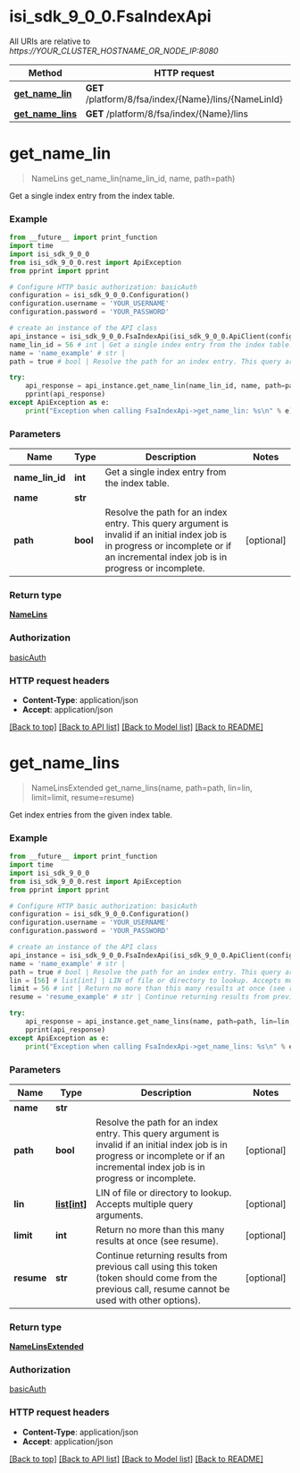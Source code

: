 # isi_sdk_9_0_0.FsaIndexApi

All URIs are relative to *https://YOUR_CLUSTER_HOSTNAME_OR_NODE_IP:8080*

Method | HTTP request | Description
------------- | ------------- | -------------
[**get_name_lin**](FsaIndexApi.md#get_name_lin) | **GET** /platform/8/fsa/index/{Name}/lins/{NameLinId} | 
[**get_name_lins**](FsaIndexApi.md#get_name_lins) | **GET** /platform/8/fsa/index/{Name}/lins | 


# **get_name_lin**
> NameLins get_name_lin(name_lin_id, name, path=path)



Get a single index entry from the index table.

### Example
```python
from __future__ import print_function
import time
import isi_sdk_9_0_0
from isi_sdk_9_0_0.rest import ApiException
from pprint import pprint

# Configure HTTP basic authorization: basicAuth
configuration = isi_sdk_9_0_0.Configuration()
configuration.username = 'YOUR_USERNAME'
configuration.password = 'YOUR_PASSWORD'

# create an instance of the API class
api_instance = isi_sdk_9_0_0.FsaIndexApi(isi_sdk_9_0_0.ApiClient(configuration))
name_lin_id = 56 # int | Get a single index entry from the index table.
name = 'name_example' # str | 
path = true # bool | Resolve the path for an index entry. This query argument is invalid if an initial index job is in progress or incomplete or if an incremental index job is in progress or incomplete. (optional)

try:
    api_response = api_instance.get_name_lin(name_lin_id, name, path=path)
    pprint(api_response)
except ApiException as e:
    print("Exception when calling FsaIndexApi->get_name_lin: %s\n" % e)
```

### Parameters

Name | Type | Description  | Notes
------------- | ------------- | ------------- | -------------
 **name_lin_id** | **int**| Get a single index entry from the index table. | 
 **name** | **str**|  | 
 **path** | **bool**| Resolve the path for an index entry. This query argument is invalid if an initial index job is in progress or incomplete or if an incremental index job is in progress or incomplete. | [optional] 

### Return type

[**NameLins**](NameLins.md)

### Authorization

[basicAuth](../README.md#basicAuth)

### HTTP request headers

 - **Content-Type**: application/json
 - **Accept**: application/json

[[Back to top]](#) [[Back to API list]](../README.md#documentation-for-api-endpoints) [[Back to Model list]](../README.md#documentation-for-models) [[Back to README]](../README.md)

# **get_name_lins**
> NameLinsExtended get_name_lins(name, path=path, lin=lin, limit=limit, resume=resume)



Get index entries from the given index table.

### Example
```python
from __future__ import print_function
import time
import isi_sdk_9_0_0
from isi_sdk_9_0_0.rest import ApiException
from pprint import pprint

# Configure HTTP basic authorization: basicAuth
configuration = isi_sdk_9_0_0.Configuration()
configuration.username = 'YOUR_USERNAME'
configuration.password = 'YOUR_PASSWORD'

# create an instance of the API class
api_instance = isi_sdk_9_0_0.FsaIndexApi(isi_sdk_9_0_0.ApiClient(configuration))
name = 'name_example' # str | 
path = true # bool | Resolve the path for an index entry. This query argument is invalid if an initial index job is in progress or incomplete or if an incremental index job is in progress or incomplete. (optional)
lin = [56] # list[int] | LIN of file or directory to lookup. Accepts multiple query arguments. (optional)
limit = 56 # int | Return no more than this many results at once (see resume). (optional)
resume = 'resume_example' # str | Continue returning results from previous call using this token (token should come from the previous call, resume cannot be used with other options). (optional)

try:
    api_response = api_instance.get_name_lins(name, path=path, lin=lin, limit=limit, resume=resume)
    pprint(api_response)
except ApiException as e:
    print("Exception when calling FsaIndexApi->get_name_lins: %s\n" % e)
```

### Parameters

Name | Type | Description  | Notes
------------- | ------------- | ------------- | -------------
 **name** | **str**|  | 
 **path** | **bool**| Resolve the path for an index entry. This query argument is invalid if an initial index job is in progress or incomplete or if an incremental index job is in progress or incomplete. | [optional] 
 **lin** | [**list[int]**](int.md)| LIN of file or directory to lookup. Accepts multiple query arguments. | [optional] 
 **limit** | **int**| Return no more than this many results at once (see resume). | [optional] 
 **resume** | **str**| Continue returning results from previous call using this token (token should come from the previous call, resume cannot be used with other options). | [optional] 

### Return type

[**NameLinsExtended**](NameLinsExtended.md)

### Authorization

[basicAuth](../README.md#basicAuth)

### HTTP request headers

 - **Content-Type**: application/json
 - **Accept**: application/json

[[Back to top]](#) [[Back to API list]](../README.md#documentation-for-api-endpoints) [[Back to Model list]](../README.md#documentation-for-models) [[Back to README]](../README.md)

